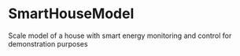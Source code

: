 # SmartHouseModel
Scale model of a house with smart energy monitoring and control for demonstration purposes
